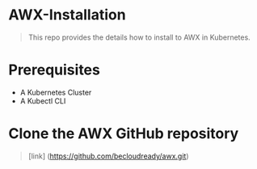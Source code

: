 # AWX-Installation
> This repo provides the details how to install to AWX in Kubernetes.

# Prerequisites
* A Kubernetes Cluster
* A Kubectl CLI

# Clone the AWX GitHub repository
> [link] (https://github.com/becloudready/awx.git)